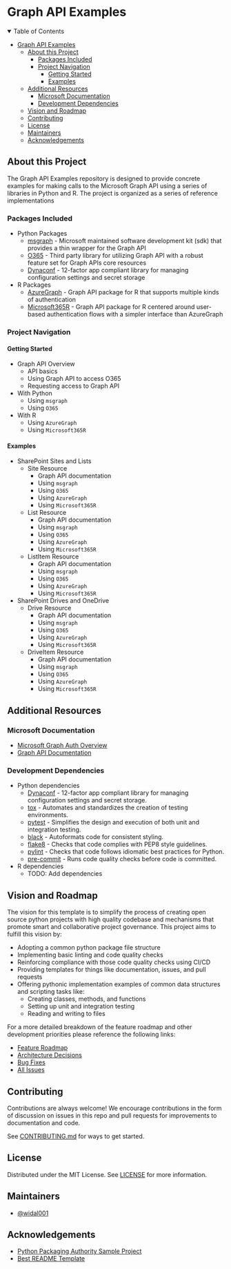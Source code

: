 # Graph API Examples

<details open="open">
<summary>Table of Contents</summary>

<!-- TOC -->

- [Graph API Examples](#graph-api-examples)
  - [About this Project](#about-this-project)
    - [Packages Included](#packages-included)
    - [Project Navigation](#project-navigation)
      - [Getting Started](#getting-started)
      - [Examples](#examples)
  - [Additional Resources](#additional-resources)
    - [Microsoft Documentation](#microsoft-documentation)
    - [Development Dependencies](#development-dependencies)
  - [Vision and Roadmap](#vision-and-roadmap)
  - [Contributing](#contributing)
  - [License](#license)
  - [Maintainers](#maintainers)
  - [Acknowledgements](#acknowledgements)

<!-- /TOC -->

</details>

## About this Project

The Graph API Examples repository is designed to provide concrete examples for making calls to the Microsoft Graph API using a series of libraries in Python and R. The project is organized as a series of reference implementations  

### Packages Included

- Python Packages
  - [msgraph](https://github.com/microsoftgraph/msgraph-sdk-python-core) - Microsoft maintained software development kit (sdk) that provides a thin wrapper for the Graph API
  - [O365](https://github.com/O365/python-o365) - Third party library for utilizing Graph API with a robust feature set for Graph APIs core resources
  - [Dynaconf](https://github.com/rochacbruno/dynaconf) - 12-factor app compliant library for managing configuration settings and secret storage
- R Packages
  - [AzureGraph](https://github.com/Azure/AzureGraph) - Graph API package for R that supports multiple kinds of authentication
  - [Microsoft365R](https://github.com/Azure/Microsoft365R) - Graph API package for R centered around user-based authentication flows with a simpler interface than AzureGraph

### Project Navigation

#### Getting Started

- Graph API Overview
  - API basics
  - Using Graph API to access O365
  - Requesting access to Graph API
- With Python
  - Using `msgraph`
  - Using `O365`
- With R
  - Using `AzureGraph`
  - Using `Microsoft365R`

#### Examples

- SharePoint Sites and Lists
  - Site Resource
    - Graph API documentation
    - Using `msgraph`
    - Using `O365`
    - Using `AzureGraph`
    - Using `Microsoft365R`
  - List Resource
    - Graph API documentation
    - Using `msgraph`
    - Using `O365`
    - Using `AzureGraph`
    - Using `Microsoft365R`
  - ListItem Resource
    - Graph API documentation
    - Using `msgraph`
    - Using `O365`
    - Using `AzureGraph`
    - Using `Microsoft365R`
- SharePoint Drives and OneDrive
  - Drive Resource
    - Graph API documentation
    - Using `msgraph`
    - Using `O365`
    - Using `AzureGraph`
    - Using `Microsoft365R`
  - DriveItem Resource
    - Graph API documentation
    - Using `msgraph`
    - Using `O365`
    - Using `AzureGraph`
    - Using `Microsoft365R`

## Additional Resources

### Microsoft Documentation

- [Microsoft Graph Auth Overview](https://docs.microsoft.com/en-us/graph/auth/?view=graph-rest-1.0)
- [Graph API Documentation](https://docs.microsoft.com/en-us/graph/api/overview?view=graph-rest-1.0)

### Development Dependencies

- Python dependencies
  - [Dynaconf](https://github.com/rochacbruno/dynaconf) - 12-factor app compliant library for managing configuration settings and secret storage.
  - [tox](https://tox.readthedocs.io/en/latest/) - Automates and standardizes the creation of testing environments.
  - [pytest](https://docs.pytest.org/en/6.2.x/) - Simplifies the design and execution of both unit and integration testing.
  - [black](https://black.readthedocs.io/en/stable/) - Autoformats code for consistent styling.
  - [flake8](https://flake8.pycqa.org/en/latest/) - Checks that code complies with PEP8 style guidelines.
  - [pylint](https://www.pylint.org/) - Checks that code follows idiomatic best practices for Python.
  - [pre-commit](https://pre-commit.com/) - Runs code quality checks before code is committed.
- R dependencies
  - TODO: Add dependencies

## Vision and Roadmap

The vision for this template is to simplify the process of creating open source python projects with high quality codebase and mechanisms that promote smart and collaborative project governance. This project aims to fulfill this vision by:

- Adopting a common python package file structure
- Implementing basic linting and code quality checks
- Reinforcing compliance with those code quality checks using CI/CD
- Providing templates for things like documentation, issues, and pull requests
- Offering pythonic implementation examples of common data structures and scripting tasks like:
  - Creating classes, methods, and functions
  - Setting up unit and integration testing
  - Reading and writing to files

For a more detailed breakdown of the feature roadmap and other development priorities please reference the following links:

- [Feature Roadmap](https://github.com/widal001/python-boilerplate/projects/1)
- [Architecture Decisions](https://github.com/widal001/python-boilerplate/projects/2)
- [Bug Fixes](https://github.com/widal001/python-boilerplate/projects/3)
- [All Issues](https://github.com/widal001/python-boilerplate/issues)

## Contributing

Contributions are always welcome! We encourage contributions in the form of discussion on issues in this repo and pull requests for improvements to documentation and code.

See [CONTRIBUTING.md](CONTRIBUTING.md) for ways to get started.

## License

Distributed under the MIT License. See [LICENSE](LICENSE) for more information.

## Maintainers

- [@widal001](https://github.com/widal001)

## Acknowledgements

- [Python Packaging Authority Sample Project](https://github.com/pypa/sampleproject)
- [Best README Template](https://github.com/othneildrew/Best-README-Template)

